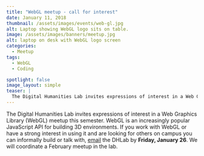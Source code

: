 ```yaml
---
title: "WebGL meetup - call for interest"
date: January 11, 2018
thumbnail: /assets/images/events/web-gl.jpg
alt: Laptop showing WebGL logo sits on table.
image: /assets/images/banners/meetup.jpg
alt: laptop on desk with WebGL logo screen
categories:
  - Meetup
tags:
  - WebGL
  - Coding

spotlight: false
image_layout: simple
teaser: |
  The Digital Humanities Lab invites expressions of interest in a Web Graphics Library (WebGL) meetup this semester. 
---
```


The Digital Humanities Lab invites expressions of interest in a Web Graphics Library (WebGL) meetup this semester. WebGL is an increasingly popular JavaScript API for building 3D environments. If you work with WebGL or have a strong interest in using it and are looking for others on campus you can informally build or talk with, [email](mailto:dhlab@yale.edu?subject=Web%20GL) the DHLab by <b>Friday, January 26</b>. We will coordinate a February meetup in the lab. 